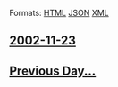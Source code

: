 
Formats: [HTML](2002/11/23/index.html)  [JSON](2002/11/23/index.json)  [XML](2002/11/23/index.xml)  

## [2002-11-23](/news/2002/11/23/index.md)

## [Previous Day...](/news/2002/11/22/index.md)

